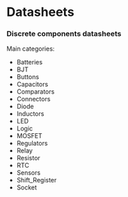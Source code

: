 # Datasheets

### Discrete components datasheets 

Main categories:

* Batteries
* BJT
* Buttons
* Capacitors
* Comparators
* Connectors
* Diode
* Inductors
* LED
* Logic
* MOSFET
* Regulators
* Relay
* Resistor
* RTC
* Sensors
* Shift_Register
* Socket
